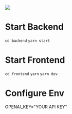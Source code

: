![](https://i.ibb.co/WWQWWKL/Screenshot-2023-01-01-at-18-03-05.png)

# Start Backend
`cd backend`
`yarn start`

# Start Frontend
`cd frontend`
`yarn`
`yarn dev`

# Configure Env
OPENAI_KEY="YOUR API KEY"
